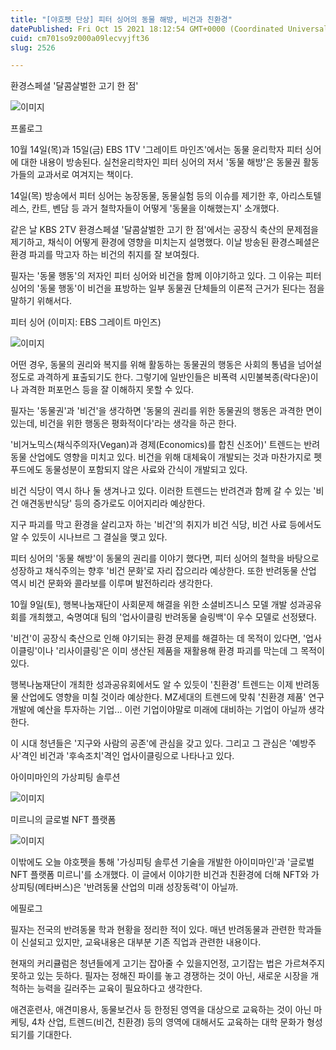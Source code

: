 ```yaml
---
title: "[야호펫 단상] 피터 싱어의 동물 해방, 비건과 친환경"
datePublished: Fri Oct 15 2021 18:12:54 GMT+0000 (Coordinated Universal Time)
cuid: cm701so9z000a09lecvyjft36
slug: 2526

---
```



환경스페셜 '달콤살벌한 고기 한 점'

![이미지](https://cdn.hashnode.com/res/hashnode/image/upload/v1739252095689/992684fb-0698-4ed3-87cc-e80b66e8fb26.jpeg)

프롤로그

10월 14일(목)과 15일(금) EBS 1TV '그레이트 마인즈'에서는 동물 윤리학자 피터 싱어에 대한 내용이 방송된다. 실천윤리학자인 피터 싱어의 저서 '동물 해방'은 동물권 활동가들의 교과서로 여겨지는 책이다.

14일(목) 방송에서 피터 싱어는 농장동물, 동물실험 등의 이슈를 제기한 후, 아리스토텔레스, 칸트, 벤담 등 과거 철학자들이 어떻게 '동물을 이해했는지' 소개했다.

같은 날 KBS 2TV 환경스페셜 '달콤살벌한 고기 한 점'에서는 공장식 축산의 문제점을 제기하고, 채식이 어떻게 환경에 영향을 미치는지 설명했다. 이날 방송된 환경스페셜은 환경 파괴를 막고자 하는 비건의 취지를 잘 보여줬다.

필자는 '동물 행동'의 저자인 피터 싱어와 비건을 함께 이야기하고 있다. 그 이유는 피터 싱어의 '동물 행동'이 비건을 표방하는 일부 동물권 단체들의 이론적 근거가 된다는 점을 말하기 위해서다.

피터 싱어 (이미지: EBS 그레이트 마인즈)

![이미지](https://cdn.hashnode.com/res/hashnode/image/upload/v1739252098227/f59b1027-c8fb-4177-9820-76d3a8526715.png)

어떤 경우, 동물의 권리와 복지를 위해 활동하는 동물권의 행동은 사회의 통념을 넘어설 정도로 과격하게 표출되기도 한다. 그렇기에 일반인들은 비폭력 시민불복종(락다운)이나 과격한 퍼포먼스 등을 잘 이해하지 못할 수 있다.

필자는 '동물권'과 '비건'을 생각하면 '동물의 권리를 위한 동물권의 행동은 과격한 면이 있는데, 비건을 위한 행동은 평화적이다'라는 생각을 하곤 한다.

'비거노믹스(채식주의자(Vegan)과 경제(Economics)를 합친 신조어)' 트렌드는 반려동물 산업에도 영향을 미치고 있다. 비건을 위해 대체육이 개발되는 것과 마찬가지로 펫푸드에도 동물성분이 포함되지 않은 사료와 간식이 개발되고 있다.

비건 식당이 역시 하나 둘 생겨나고 있다. 이러한 트렌드는 반려견과 함께 갈 수 있는 '비건 애견동반식당' 등의 증가로도 이어지리라 예상한다.

지구 파괴를 막고 환경을 살리고자 하는 '비건'의 취지가 비건 식당, 비건 사료 등에서도 알 수 있듯이 시나브르 그 결실을 맺고 있다.

피터 싱어의 '동물 해방'이 동물의 권리를 이야기 했다면, 피터 싱어의 철학을 바탕으로 성장하고 채식주의는 향후 '비건 문화'로 자리 잡으리라 예상한다. 또한 반려동물 산업 역시 비건 문화와 콜라보를 이루며 발전하리라 생각한다.

10월 9일(토), 행복나눔재단이 사회문제 해결을 위한 소셜비즈니스 모델 개발 성과공유회를 개최했고, 숙명여대 팀의 '업사이클링 반려동물 슬링백'이 우수 모델로 선정됐다.

'비건'이 공장식 축산으로 인해 야기되는 환경 문제를 해결하는 데 목적이 있다면, '업사이클링'이나 '리사이클링'은 이미 생산된 제품을 재활용해 환경 파괴를 막는데 그 목적이 있다.

행복나눔재단이 개최한 성과공유회에서도 알 수 있듯이 '친환경' 트렌드는 이제 반려동물 산업에도 영향을 미칠 것이라 예상한다. MZ세대의 트렌드에 맞춰 '친환경 제품' 연구개발에 예산을 투자하는 기업... 이런 기업이야말로 미래에 대비하는 기업이 아닐까 생각한다.

이 시대 청년들은 '지구와 사람의 공존'에 관심을 갖고 있다. 그리고 그 관심은 '예방주사'격인 비건과 '후속조치'격인 업사이클링으로 나타나고 있다.

아이미마인의 가상피팅 솔루션

![이미지](https://cdn.hashnode.com/res/hashnode/image/upload/v1739252100452/c601f451-7f8f-4ada-8ed3-90028b10e865.jpeg)

미르니의 글로벌 NFT 플랫폼

![이미지](https://cdn.hashnode.com/res/hashnode/image/upload/v1739252102532/01ebdaea-cce4-4c62-81ca-dc100aa168fd.jpeg)

이밖에도 오늘 야호펫을 통해 '가싱피팅 솔루션 기술을 개발한 아이미마인'과 '글로벌 NFT 플랫폼 미르니'를 소개했다. 이 글에서 이야기한 비건과 친환경에 더해 NFT와 가상피팅(메타버스)은 '반려동물 산업의 미래 성장동력'이 아닐까.

에필로그

필자는 전국의 반려동물 학과 현황을 정리한 적이 있다. 매년 반려동물과 관련한 학과들이 신설되고 있지만, 교육내용은 대부분 기존 직업과 관련한 내용이다.

현재의 커리큘럼은 청년들에게 고기는 잡아줄 수 있을지언정, 고기잡는 법은 가르쳐주지 못하고 있는 듯하다. 필자는 정해진 파이를 놓고 경쟁하는 것이 아닌, 새로운 시장을 개척하는 능력을 길러주는 교육이 필요하다고 생각한다.

애견훈련사, 애견미용사, 동물보건사 등 한정된 영역을 대상으로 교육하는 것이 아닌 마케팅, 4차 산업, 트렌드(비건, 친환경) 등의 영역에 대해서도 교육하는 대학 문화가 형성되기를 기대한다.